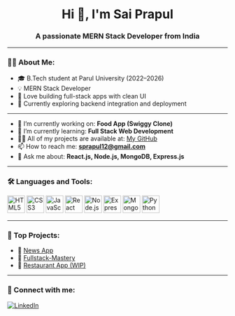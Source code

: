 <h1 align="center">Hi 👋, I'm Sai Prapul</h1>
<h3 align="center">A passionate MERN Stack Developer from India</h3>


---

### 👨‍💻 About Me:
- 🎓 B.Tech student at Parul University (2022–2026)
- 💡 MERN Stack Developer
- 🧠 Love building full-stack apps with clean UI
- 🚀 Currently exploring backend integration and deployment

---

- 🔭 I’m currently working on: **Food App (Swiggy Clone)**  
- 🌱 I’m currently learning: **Full Stack Web Development**  
- 👨‍💻 All of my projects are available at: [My GitHub](https://github.com/Prapul-66)  
- 📫 How to reach me: **sprapul12@gmail.com**  
- 💬 Ask me about: **React.js, Node.js, MongoDB, Express.js**

---

### 🛠️ Languages and Tools:
<p align="left">
  <img src="https://cdn.jsdelivr.net/gh/devicons/devicon/icons/html5/html5-original.svg" height="40" alt="HTML5"/>
  <img src="https://cdn.jsdelivr.net/gh/devicons/devicon/icons/css3/css3-original.svg" height="40" alt="CSS3"/>
  <img src="https://cdn.jsdelivr.net/gh/devicons/devicon/icons/javascript/javascript-original.svg" height="40" alt="JavaScript"/>
  <img src="https://cdn.jsdelivr.net/gh/devicons/devicon/icons/react/react-original.svg" height="40" alt="React"/>
  <img src="https://cdn.jsdelivr.net/gh/devicons/devicon/icons/nodejs/nodejs-original.svg" height="40" alt="Node.js"/>
  <img src="https://cdn.jsdelivr.net/gh/devicons/devicon/icons/express/express-original.svg" height="40" alt="Express.js"/>
  <img src="https://cdn.jsdelivr.net/gh/devicons/devicon/icons/mongodb/mongodb-original.svg" height="40" alt="MongoDB"/>
  <img src="https://cdn.jsdelivr.net/gh/devicons/devicon/icons/python/python-original.svg" height="40" alt="Python"/>
</p>



---

### 🧩 Top Projects:
- 🔹 [News App](https://github.com/Prapul-66)
- 🔹 [Fullstack-Mastery](https://github.com/Prapul-66/Fullstack-Mastery)
- 🔹 [Restaurant App (WIP)](https://github.com/Prapul-66)

---

### 🔗 Connect with me:
[![LinkedIn](https://img.shields.io/badge/LinkedIn-blue?style=flat&logo=linkedin&logoColor=white)](https://www.linkedin.com/in/sai-prapul-131997285)
